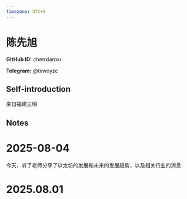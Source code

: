 ```yaml
---
timezone: UTC+8
---
```


# 陈先旭

**GitHub ID:** chenxianxu

**Telegram:** @txwoyzc

## Self-introduction

来自福建三明

## Notes

<!-- Content_START -->
# 2025-08-04

今天，听了老师分享了以太坊的发展和未来的发展趋势，以及相关行业的消息


# 2025.08.01


<!-- Content_END -->
